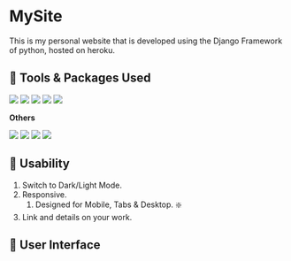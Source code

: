 # MySite
This is my personal website that is developed using the Django Framework of python, hosted on heroku.

## :star2: Tools & Packages Used

![](https://img.shields.io/badge/1.-python--v3.6-blue)
![](https://img.shields.io/badge/2.-django--v3.0.3-yellow)
![](https://img.shields.io/badge/3.-JavaScript-critical)
![](https://img.shields.io/badge/4.-whitenoise--v5.1.0-9cf)
![](https://img.shields.io/badge/5.-gunicorn--v20.0.4-orange)

**Others**

![](https://img.shields.io/badge/1.-HTML-critical)
![](https://img.shields.io/badge/2.-CSS-blue)
![](https://img.shields.io/badge/3.-Bootstrap--v4.5.0-success)
![](https://img.shields.io/badge/4.-pyCharmIDE-inactive)

## :star2: Usability

1. Switch to Dark/Light Mode.
2. Responsive.
    1. Designed for Mobile, Tabs & Desktop. :sparkle:
3. Link and details on your work.


## :star2: User Interface


